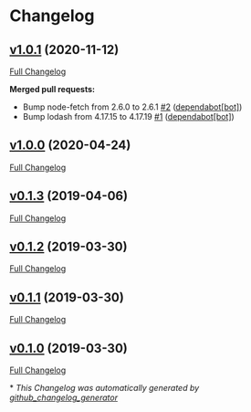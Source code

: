 # Changelog

## [v1.0.1](https://github.com/dekelev/feathers-kong/tree/v1.0.1) (2020-11-12)

[Full Changelog](https://github.com/dekelev/feathers-kong/compare/v1.0.0...v1.0.1)

**Merged pull requests:**

- Bump node-fetch from 2.6.0 to 2.6.1 [\#2](https://github.com/dekelev/feathers-kong/pull/2) ([dependabot[bot]](https://github.com/apps/dependabot))
- Bump lodash from 4.17.15 to 4.17.19 [\#1](https://github.com/dekelev/feathers-kong/pull/1) ([dependabot[bot]](https://github.com/apps/dependabot))

## [v1.0.0](https://github.com/dekelev/feathers-kong/tree/v1.0.0) (2020-04-24)

[Full Changelog](https://github.com/dekelev/feathers-kong/compare/v0.1.3...v1.0.0)

## [v0.1.3](https://github.com/dekelev/feathers-kong/tree/v0.1.3) (2019-04-06)

[Full Changelog](https://github.com/dekelev/feathers-kong/compare/v0.1.2...v0.1.3)

## [v0.1.2](https://github.com/dekelev/feathers-kong/tree/v0.1.2) (2019-03-30)

[Full Changelog](https://github.com/dekelev/feathers-kong/compare/v0.1.1...v0.1.2)

## [v0.1.1](https://github.com/dekelev/feathers-kong/tree/v0.1.1) (2019-03-30)

[Full Changelog](https://github.com/dekelev/feathers-kong/compare/v0.1.0...v0.1.1)

## [v0.1.0](https://github.com/dekelev/feathers-kong/tree/v0.1.0) (2019-03-30)

[Full Changelog](https://github.com/dekelev/feathers-kong/compare/bb2537f934fd878d5208f560e6fc7533db9d82d9...v0.1.0)



\* *This Changelog was automatically generated by [github_changelog_generator](https://github.com/github-changelog-generator/github-changelog-generator)*
